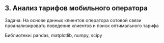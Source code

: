 ## 3. Анализ тарифов мобильного оператора
Задача: На основе данных клиентов оператора сотовой связи проанализировать поведение клиентов и поиск оптимального тарифа

Библиотеки: pandas, matplotlib, numpy, scipy
